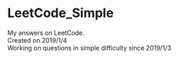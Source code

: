 # LeetCode_Simple
My answers on LeetCode.  
Created on 2019/1/4  
Working on questions in simple difficulty since 2019/1/3  
